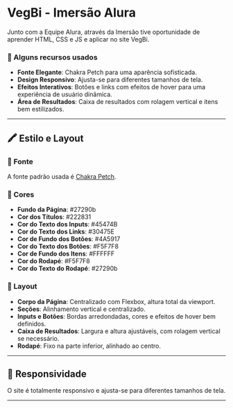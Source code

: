 # VegBi - Imersão Alura

Junto com a Equipe Alura, através da Imersão tive  oportunidade de aprender HTML, CSS e JS e aplicar no site VegBi.

### 🌟 Alguns recursos usados

- **Fonte Elegante**: Chakra Petch para uma aparência sofisticada.
- **Design Responsivo**: Ajusta-se para diferentes tamanhos de tela.
- **Efeitos Interativos**: Botões e links com efeitos de hover para uma experiência de usuário dinâmica.
- **Área de Resultados**: Caixa de resultados com rolagem vertical e itens bem estilizados.

---

## 🖍 Estilo e Layout

### 💬 Fonte

A fonte padrão usada é [Chakra Petch](https://fonts.google.com/specimen/Chakra+Petch).

### 🎨 Cores

- **Fundo da Página**: #27290b
- **Cor dos Títulos**: #222831
- **Cor do Texto dos Inputs**: #45474B
- **Cor do Texto dos Links**: #30475E
- **Cor de Fundo dos Botões**: #4A5917
- **Cor do Texto dos Botões**: #F5F7F8
- **Cor de Fundo dos Itens**: #FFFFFF
- **Cor do Rodapé**: #F5F7F8
- **Cor do Texto do Rodapé**: #27290b

### 📐 Layout

- **Corpo da Página**: Centralizado com Flexbox, altura total da viewport.
- **Seções**: Alinhamento vertical e centralizado.
- **Inputs e Botões**: Bordas arredondadas, cores e efeitos de hover bem definidos.
- **Caixa de Resultados**: Largura e altura ajustáveis, com rolagem vertical se necessário.
- **Rodapé**: Fixo na parte inferior, alinhado ao centro.

---

## 📱 Responsividade

O site é totalmente responsivo e ajusta-se para diferentes tamanhos de tela.

---

